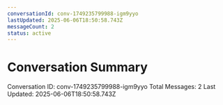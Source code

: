 ```yaml
---
conversationId: conv-1749235799988-igm9yyo
lastUpdated: 2025-06-06T18:50:58.743Z
messageCount: 2
status: active
---
```


# Conversation Summary

Conversation ID: conv-1749235799988-igm9yyo
Total Messages: 2
Last Updated: 2025-06-06T18:50:58.743Z
